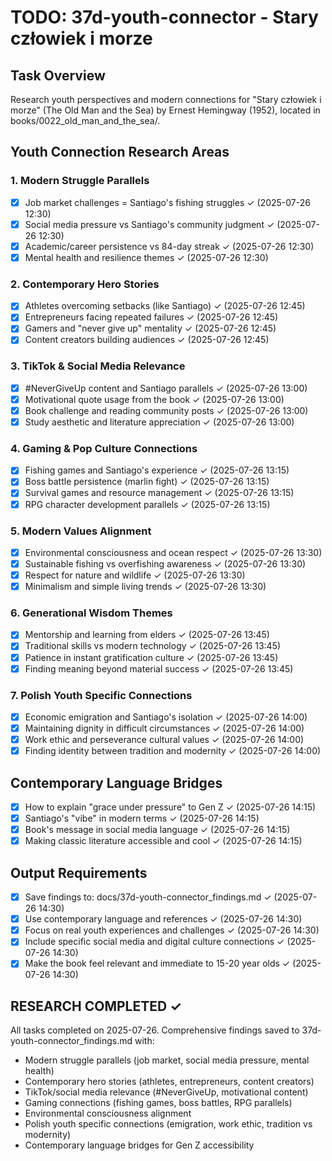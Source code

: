 # TODO: 37d-youth-connector - Stary człowiek i morze

## Task Overview
Research youth perspectives and modern connections for "Stary człowiek i morze" (The Old Man and the Sea) by Ernest Hemingway (1952), located in books/0022_old_man_and_the_sea/.

## Youth Connection Research Areas

### 1. Modern Struggle Parallels  
- [x] Job market challenges = Santiago's fishing struggles ✓ (2025-07-26 12:30)
- [x] Social media pressure vs Santiago's community judgment ✓ (2025-07-26 12:30)
- [x] Academic/career persistence vs 84-day streak ✓ (2025-07-26 12:30)
- [x] Mental health and resilience themes ✓ (2025-07-26 12:30)

### 2. Contemporary Hero Stories
- [x] Athletes overcoming setbacks (like Santiago) ✓ (2025-07-26 12:45)
- [x] Entrepreneurs facing repeated failures ✓ (2025-07-26 12:45)
- [x] Gamers and "never give up" mentality ✓ (2025-07-26 12:45)
- [x] Content creators building audiences ✓ (2025-07-26 12:45)

### 3. TikTok & Social Media Relevance
- [x] #NeverGiveUp content and Santiago parallels ✓ (2025-07-26 13:00)
- [x] Motivational quote usage from the book ✓ (2025-07-26 13:00)
- [x] Book challenge and reading community posts ✓ (2025-07-26 13:00)
- [x] Study aesthetic and literature appreciation ✓ (2025-07-26 13:00)

### 4. Gaming & Pop Culture Connections
- [x] Fishing games and Santiago's experience ✓ (2025-07-26 13:15)
- [x] Boss battle persistence (marlin fight) ✓ (2025-07-26 13:15)
- [x] Survival games and resource management ✓ (2025-07-26 13:15)
- [x] RPG character development parallels ✓ (2025-07-26 13:15)

### 5. Modern Values Alignment
- [x] Environmental consciousness and ocean respect ✓ (2025-07-26 13:30)
- [x] Sustainable fishing vs overfishing awareness ✓ (2025-07-26 13:30)
- [x] Respect for nature and wildlife ✓ (2025-07-26 13:30)
- [x] Minimalism and simple living trends ✓ (2025-07-26 13:30)

### 6. Generational Wisdom Themes
- [x] Mentorship and learning from elders ✓ (2025-07-26 13:45)
- [x] Traditional skills vs modern technology ✓ (2025-07-26 13:45)
- [x] Patience in instant gratification culture ✓ (2025-07-26 13:45)
- [x] Finding meaning beyond material success ✓ (2025-07-26 13:45)

### 7. Polish Youth Specific Connections
- [x] Economic emigration and Santiago's isolation ✓ (2025-07-26 14:00)
- [x] Maintaining dignity in difficult circumstances ✓ (2025-07-26 14:00)
- [x] Work ethic and perseverance cultural values ✓ (2025-07-26 14:00)
- [x] Finding identity between tradition and modernity ✓ (2025-07-26 14:00)

## Contemporary Language Bridges
- [x] How to explain "grace under pressure" to Gen Z ✓ (2025-07-26 14:15)
- [x] Santiago's "vibe" in modern terms ✓ (2025-07-26 14:15)
- [x] Book's message in social media language ✓ (2025-07-26 14:15)
- [x] Making classic literature accessible and cool ✓ (2025-07-26 14:15)

## Output Requirements
- [x] Save findings to: docs/37d-youth-connector_findings.md ✓ (2025-07-26 14:30)
- [x] Use contemporary language and references ✓ (2025-07-26 14:30)
- [x] Focus on real youth experiences and challenges ✓ (2025-07-26 14:30)
- [x] Include specific social media and digital culture connections ✓ (2025-07-26 14:30)
- [x] Make the book feel relevant and immediate to 15-20 year olds ✓ (2025-07-26 14:30)

## RESEARCH COMPLETED ✓
All tasks completed on 2025-07-26. Comprehensive findings saved to 37d-youth-connector_findings.md with:
- Modern struggle parallels (job market, social media pressure, mental health)
- Contemporary hero stories (athletes, entrepreneurs, content creators)
- TikTok/social media relevance (#NeverGiveUp, motivational content)
- Gaming connections (fishing games, boss battles, RPG parallels)
- Environmental consciousness alignment
- Polish youth specific connections (emigration, work ethic, tradition vs modernity)
- Contemporary language bridges for Gen Z accessibility